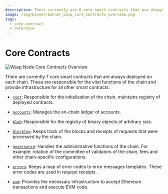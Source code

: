 ```yaml
---
description: There currently are 6 core smart contracts that are always deployed on each  chain, root, _default, accounts, blob, blocklog, and governance.
image: /img/banner/banner_wasp_core_contracts_overview.png
tags:
  - core-contract
  - reference
---
```


# Core Contracts

![Wasp Node Core Contracts Overview](/img/banner/banner_wasp_core_contracts_overview.png)

There are currently 7 core smart contracts that are always deployed on each
chain. These are responsible for the vital functions of the chain and
provide infrastructure for all other smart contracts:

- [`root`](../../../references/iota-evm/core-contracts/root.md): Responsible for the initialization of the chain, maintains registry of deployed contracts.

- [`accounts`](../../../references/iota-evm/core-contracts/accounts.md): Manages the on-chain ledger of accounts.

- [`blob`](../../../references/iota-evm/core-contracts/blob.md): Responsible for the registry of binary objects of arbitrary size.

- [`blocklog`](../../../references/iota-evm/core-contracts/blocklog.md): Keeps track of the blocks and receipts of requests that were processed by the chain.

- [`governance`](../../../references/iota-evm/core-contracts/governance.md): Handles the administrative functions of the chain. For example: rotation of the committee of validators of the chain, fees and other chain-specific configurations.

- [`errors`](../../../references/iota-evm/core-contracts/errors.md): Keeps a map of error codes to error messages templates. These error codes are used in request receipts.

- [`evm`](../../../references/iota-evm/core-contracts/evm.md): Provides the necessary infrastructure to accept Ethereum
  transactions and execute EVM code.
